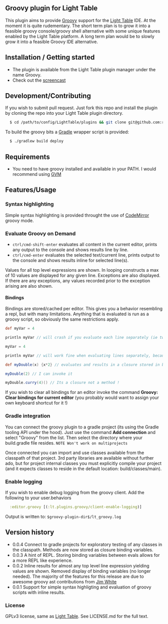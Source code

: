 ## Groovy plugin for Light Table
This plugin aims to provide [Groovy](http://groovy.codehaus.org/) support for the [Light Table](http://www.lighttable.com) IDE.
At the moment it is quite rudementary. The short term plan is to grow it into a feasible groovy console/groovy shell alternative with some unique features enabled by the Light Table platform. A long term plan would be to slowly grow it into a feasible Groovy IDE alternative.

## Installation / Getting started

* The plugin is available from the Light Table plugin manager under the name Groovy.
* Check out the [screencast](http://bit.ly/ltgrscr)


## Development/Contributing
If you wish to submit pull request. Just fork this repo and install the plugin by cloning the repo into your Light Table plugin directory.
```bash
  $ cd /path/to/config/LightTable/plugins && git clone git@github.com:rundis/LightTable-Groovy.git
```

To build the groovy bits a [Gradle](http://www.gradle.org) wrapper script is provided:
```bash
  $ ./gradlew build deploy
```



## Requirements
* You need to have groovy installed and available in your PATH. I would recommend using [GVM](http://gvmtool.net/)

## Features/Usage

### Syntax highlighting
Simple syntax highlighting is provided throught the use of [CodeMirror](https://github.com/marijnh/codemirror) groovy mode.

### Evaluate Groovy on Demand
* `ctrl/cmd-shift-enter` evaluates all content in the current editor, prints any output to the console and shows results line by line.
* `ctrl/cmd-enter` evaluates the selected text/current line, prints output to the console and shows results inline for selected line(s).


Values for all top level expressions are shown. In looping constructs a max of 10 values are displayed for any given line. Exceptions are also displayed. If there are any exceptions, any values recorded prior to the exception arising are also shown.

#### Bindings
Bindings are stored/cached per editor. This gives you a behavior resembling a repl, but with many limitations. Anything that is evaluated is run as a groovy script, so obviously the same restrictions apply.

```Groovy
def myVar = 4

println myVar // will crash if you evaluate each line separately (ie two separate evals)
```

```Groovy
myVar = 4

println myVar // will work fine when evaluating lines separately, because myVar will be stored in binding
```

```Groovy
def myDouble(x) {x*2} // evaluates and results in a closure stored in bindings

myDouble(2) // I can invoke it

myDouble.curry(4)() // Its a closure not a method !
```


If you wish to clear all bindings for an editor invoke the command __Groovy: Clear bindings for current editor__ (you probably would want to assign your own keyboard shortcut for it !)


### Gradle integration
You can connect the groovy plugin to a gradle project (its using the Gradle tooling API under the hood). Just use the command __Add connection__ and select "Groovy" from the list. Then select the directory where your build.gradle file resides.
```NOTE Won't work on multiprojects```

Once connected you can import and use classes available from the classpath of that project.
3rd party libraries are available without further ado, but for project internal classes you must explicitly compile your project (and it expects classes to reside in the default location: build/classes/main).




### Enable logging
If you wish to enable debug logging from the groovy client. Add the following to your user.behaviors
```clojure
  :editor.groovy [(:lt.plugins.groovy/client-enable-logging)]
```
Output is written to: ```$groovy-plugin-dir$/lt_groovy.log```

## Version history
* 0.0.4 Connect to gradle projects for exploratory testing of any classes in the classpath. Methods are now stored as closure binding variables.
* 0.0.3 A hint of REPL. Storing binding variables between evals allows for a more REPL like experience.
* 0.0.2 Inline results for almost any top level line expression yielding values are shown. Removed display of binding variables (no longer needed). The majority of the features for this release are due to awesome groovy ast contributions from [Jim White](https://github.com/jimwhite)
* 0.0.1 Support for simple syntax highligting and evaluation of groovy scripts with inline results.


### License

GPLv3 license, same as [Light Table](https://github.com/LightTable/LightTable). See LICENSE.md for the full text.
